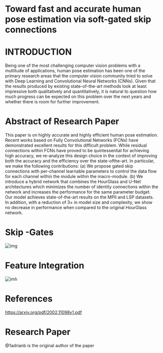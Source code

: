 # Toward fast and accurate human pose estimation via soft-gated skip connections

# INTRODUCTION
Being one of the most challenging computer vision problems with a multitude of applications, human pose estimation
has been one of the primary research areas that the computer
vision community tried to solve with Deep Learning and
Convolutional Neural Networks (CNNs). Given that the
results produced by existing state-of-the-art methods look
at least impressive both qualitatively and quantitatively, it is
natural to question how much progress can be expected on
this problem over the next years and whether there is room
for further improvement.

# Abstract of Research Paper
This paper is on highly accurate and highly
efficient human pose estimation. Recent works based on Fully
Convolutional Networks (FCNs) have demonstrated excellent
results for this difficult problem. While residual connections
within FCNs have proved to be quintessential for achieving
high accuracy, we re-analyze this design choice in the context of
improving both the accuracy and the efficiency over the state-ofthe-art. In particular, we make the following contributions: (a)
We propose gated skip connections with per-channel learnable
parameters to control the data flow for each channel within the
module within the macro-module. (b) We introduce a hybrid
network that combines the HourGlass and U-Net architectures
which minimizes the number of identity connections within the
network and increases the performance for the same parameter
budget. Our model achieves state-of-the-art results on the MPII
and LSP datasets. In addition, with a reduction of 3× in model
size and complexity, we show no decrease in performance when
compared to the original HourGlass network.
# Skip -Gates 
![img](https://img2020.cnblogs.com/blog/1033571/202009/1033571-20200907190733717-1742101000.png)

# Feature Integration
![imh](https://img2020.cnblogs.com/blog/1033571/202009/1033571-20200907192227591-124027453.png)

# References
https://arxiv.org/pdf/2002.11098v1.pdf

# Research Paper 
@1adrianb is the original author of the paper 
